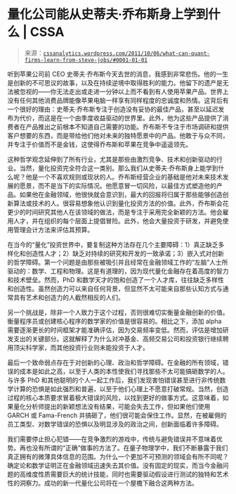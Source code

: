 <!--yml

category: 未分类

date: 2024-05-12 18:07:26

-->

# 量化公司能从史蒂夫·乔布斯身上学到什么 | CSSA

> 来源：[`cssanalytics.wordpress.com/2011/10/06/what-can-quant-firms-learn-from-steve-jobs/#0001-01-01`](https://cssanalytics.wordpress.com/2011/10/06/what-can-quant-firms-learn-from-steve-jobs/#0001-01-01)

听到苹果公司前 CEO 史蒂夫·乔布斯今天去世的消息，我感到非常悲伤。他的一生是创新的不可思议的故事，以及在持续逆境中取得胜利的能力。他留下的遗产是无法被忽视的——你无法走出或走进一分钟以上而不看到有人使用苹果产品。世界上没有任何其他消费品牌能像苹果电脑一样享有同样程度的忠诚度和热情。这背后有一个很好的理由：史蒂夫·乔布斯专注于创造没有妥协的最佳产品，甚至以延迟发布为代价，而这是在一个由季度收益驱动的世界里。此外，他为这些产品提供了消费者在产品推出之前根本不知道自己需要的功能。乔布斯不专注于市场调研和提供客户想要的东西，而是带给他们他对未来的独特愿景中的产品。他敢于与众不同，并专注于价值而不是金钱，这使得乔布斯和苹果在竞争中遥遥领先。

这种哲学观念延伸到了所有行业，尤其是那些由激烈竞争、技术和创新驱动的行业。当然，量化投资完全符合这一类别。那么我们从史蒂夫·乔布斯身上能学到什么呢？他是一个不喜欢规则或现状的人。乔布斯经营企业的基础是他对未来技术发展的愿景，而不是当下的实际情况。他愿意冒一切风险，以最佳方式塑造他的产品。如果他在金融领域，他很快就会意识到，最大的回报将归属于那些能够创造创新算法或技术的人。很容易想象他认识到量化投资方法的价值。此外，乔布斯会花更少的时间研究其他人在该领域的做法，而是专注于采用完全新颖的方法。他会雇用人才，并在组织的每个层面上提倡冒险。此外，他会大量投资于研发，并避免使用管理会计方法来评估其预算。

在当今的“量化”投资世界中，要复制这种方法存在几个主要障碍：1）真正缺乏多样化和创造性人才；2）缺乏对持续的研究和开发的一致承诺；3）嵌入式对创新的哲学障碍。第一个问题是由那些被吸引并且经常在金融领域工作的“左脑”人士所驱动的：数学、工程和物理。这是有道理的，因为现代量化金融存在着高度的智力和技术壁垒。然而，PhD 和数学天才的饱和创造了一个人才库，往往缺乏多样性和创造性。虽然创造力可以来自任何背景，但显然不太可能来自那些认知方式与通常具有艺术和创造力的人截然相反的人们。

另一个挑战是，除非一个人致力于这个过程，否则很难切实衡量金融创新的价值。衡量程序员或创建核心程序的数学家的价值是很容易的。相比之下，添加 alpha 需要逐渐更长的时间框架才能准确评估，因为交易频率变低。然而，评估是增加研发支出的关键部分。这就解释了为什么对冲基金、高频交易公司和投资银行继续聘用顶尖科学家，而其他投资行业则未能投资于人才。

最后一个致命弱点存在于对创新的心理、政治和哲学障碍。在金融的所有领域，错误的成本是如此之高，以至于人类的本性使我们寻找那些不太可能搞砸数学的人。与许多 PhD 和其他聪明的个人一起工作后，我们发现害怕错误甚至进行非传统数学计算的恐惧是如此强烈和普遍，以至于他们心理上不愿意打破常规。当然，创造过程的核心本质要求冒着极大错误的风险，以找到更好的做事方式。这意味着，如果量化分析师提出的新颖想法没有结果，可能会失去工作，但如果他们使用 GARCH 或 Fama-French 并搞砸了，他们很可能会保住工作。显然，在被雇佣的员工类型、对数学错误的恐惧以及明显涉及的政治之间，创新面临着许多障碍。

我们需要停止担心犯错——在竞争激烈的游戏中，传统与避免错误并不意味着优势。再也没有所谓的“正确”做事的方法了。在量子物理学中，我们不断暴露于我们真正拥有的微薄具体信息的范围。为什么一个更加不可预测的领域会有所不同呢？确定论和数学证明正在金融领域迅速失去其价值。没有固定的现实，而当今金融问题的高维度性质需要巨大的统计技能，同时也需要驱动假设进行测试的独特和艺术性的洞察力。成功的新一代量化公司将在一个屋檐下融合这两种方法。
